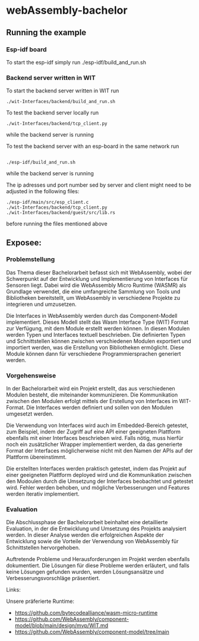 # webAssembly-bachelor

## Running the example

### Esp-idf board

To start the esp-idf simply run ./esp-idf/build_and_run.sh

### Backend server written in WIT

To start the backend server written in WIT run 
```
./wit-Interfaces/backend/build_and_run.sh
```

To test the backend server locally run 
```
./wit-Interfaces/backend/tcp_client.py 
```
while the backend server is running

To test the backend server with an esp-board in the same network run 
```

./esp-idf/build_and_run.sh
```

while the backend server is running

The ip adresses und port number sed by server and client might need to be adjusted in the following files: 

```
./esp-idf/main/src/esp_client.c
./wit-Interfaces/backend/tcp_client.py
./wit-Interfaces/backend/guest/src/lib.rs
```

before running the files mentioned above

## Exposee:

### Problemstellung

Das Thema dieser Bachelorarbeit befasst sich mit WebAssembly, wobei der Schwerpunkt auf der Entwicklung und Implementierung von Interfaces für Sensoren liegt. Dabei wird die WebAssembly Micro Runtime (WASMR) als Grundlage verwendet, die eine umfangreiche Sammlung von Tools und Bibliotheken bereitstellt, um WebAssembly in verschiedene Projekte zu integrieren und umzusetzen.

Die Interfaces in WebAssembly werden durch das Component-Modell implementiert. Dieses Modell stellt das Wasm Interface Type (WIT) Format zur Verfügung, mit dem Module erstellt werden können. In diesen Modulen werden Typen und Interfaces textuell beschrieben. Die definierten Typen und Schnittstellen können zwischen verschiedenen Modulen exportiert und importiert werden, was die Erstellung von Bibliotheken ermöglicht. Diese Module können dann für verschiedene Programmiersprachen generiert werden.

### Vorgehensweise

In der Bachelorarbeit wird ein Projekt erstellt, das aus verschiedenen Modulen besteht, die miteinander kommunizieren. Die Kommunikation zwischen den Modulen erfolgt mittels der Erstellung von Interfaces im WIT-Format. Die Interfaces werden definiert und sollen von den Modulen umgesetzt werden.

Die Verwendung von Interfaces wird auch im Embedded-Bereich getestet, zum Beispiel, indem der Zugriff auf eine API einer geeigneten Plattform ebenfalls mit einer Interfaces beschrieben wird. Falls nötig, muss hierfür noch ein zusätzlicher Wrapper implementiert werden, da das generierte Format der Interfaces möglicherweise nicht mit den Namen der APIs auf der Plattform übereinstimmt.

Die erstellten Interfaces werden praktisch getestet, indem das Projekt auf einer geeigneten Plattform deployed wird und die Kommunikation zwischen den Modoulen durch die Umsetzung der Interfaces beobachtet und getestet wird. Fehler werden behoben, und mögliche Verbesserungen und Features werden iterativ implementiert.
 
### Evaluation

Die Abschlussphase der Bachelorarbeit beinhaltet eine detaillierte Evaluation, in der die Entwicklung und Umsetzung des Projekts analysiert werden. In dieser Analyse werden die erfolgreichen Aspekte der Entwicklung sowie die Vorteile der Verwendung von WebAssembly für Schnittstellen hervorgehoben.

Auftretende Probleme und Herausforderungen im Projekt werden ebenfalls dokumentiert. Die Lösungen für diese Probleme werden erläutert, und falls keine Lösungen gefunden wurden, werden Lösungsansätze und Verbesserungsvorschläge präsentiert.

Links:

Unsere präferierte Runtime: 
* https://github.com/bytecodealliance/wasm-micro-runtime
* https://github.com/WebAssembly/component-model/blob/main/design/mvp/WIT.md
* https://github.com/WebAssembly/component-model/tree/main
